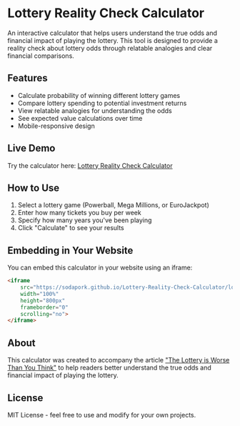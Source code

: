 # Lottery Reality Check Calculator

An interactive calculator that helps users understand the true odds and financial impact of playing the lottery. This tool is designed to provide a reality check about lottery odds through relatable analogies and clear financial comparisons.

## Features

- Calculate probability of winning different lottery games
- Compare lottery spending to potential investment returns
- View relatable analogies for understanding the odds
- See expected value calculations over time
- Mobile-responsive design

## Live Demo

Try the calculator here: [Lottery Reality Check Calculator](https://sodapork.github.io/Lottery-Reality-Check-Calculator/lottery-calculator.html)

## How to Use

1. Select a lottery game (Powerball, Mega Millions, or EuroJackpot)
2. Enter how many tickets you buy per week
3. Specify how many years you've been playing
4. Click "Calculate" to see your results

## Embedding in Your Website

You can embed this calculator in your website using an iframe:

```html
<iframe 
    src="https://sodapork.github.io/Lottery-Reality-Check-Calculator/lottery-calculator.html"
    width="100%"
    height="800px"
    frameborder="0"
    scrolling="no">
</iframe>
```

## About

This calculator was created to accompany the article ["The Lottery is Worse Than You Think"](https://medium.com/@pophamjohn97/the-lottery-is-worse-than-you-think-e470505925ef) to help readers better understand the true odds and financial impact of playing the lottery.

## License

MIT License - feel free to use and modify for your own projects. 